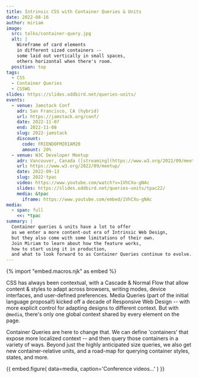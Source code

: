 ```yaml
---
title: Intrinsic CSS with Container Queries & Units
date: 2022-08-16
author: miriam
image:
  src: talks/container-query.jpg
  alt: |
    Wireframe of card elements
    in different sized containers --
    some laid out vertically in small spaces,
    others horizontal when there's room.
  position: top
tags:
  - CSS
  - Container Queries
  - CSSWG
slides: https://slides.oddbird.net/queries-units/
events:
  - venue: Jamstack Conf
    adr: San Francisco, CA (hybrid)
    url: https://jamstack.org/conf/
    date: 2022-11-07
    end: 2022-11-08
    slug: 2022-jamstack
    discount:
      code: FRIENDOFMIRIAM20
      amount: 20%
  - venue: W3C Developer Meetup
    adr: Vancouver, Canada ([streaming](https://www.w3.org/2022/09/meetup/#stream))
    url: https://www.w3.org/2022/09/meetup/
    date: 2022-09-13
    slug: 2022-tpac
    video: https://www.youtube.com/watch?v=1VhCXu-gNAc
    slides: https://slides.oddbird.net/queries-units/tpac22/
    media: &tpac
      iframe: https://www.youtube.com/embed/1VhCXu-gNAc
media:
  - span: full
    <<: *tpac
summary: |
  Container queries & units have a lot to offer
  as we enter a more content-out era of Intrinsic Web Design,
  but they also come with some limitations of their own.
  Join Miriam to learn about how the feature works,
  how to start using it in production,
  and what to look forward to as Container Queries continue to evolve.
---
```


{% import "embed.macros.njk" as embed %}

CSS has always been contextual,
with a Cascade & Normal Flow
that allow content & styles to adapt across browsers,
writing modes, device interfaces,
and user-defined preferences.
Media Queries
(part of the initial language proposal!)
kicked off a decade of Responsive Web Design --
with more explicit control for
adapting designs to different context.
But with `@media`,
there's only one global context shared by every element on the page.

Container Queries are here to change that.
We can define 'containers' that expose more localized context --
and then query those containers in a variety of ways.
Beyond just the highly anticipated size queries,
we also get new container-relative units,
and a road-map for querying
container styles, states, and more.

{{ embed.figure(
  data=media,
  caption='Conference videos...'
) }}
